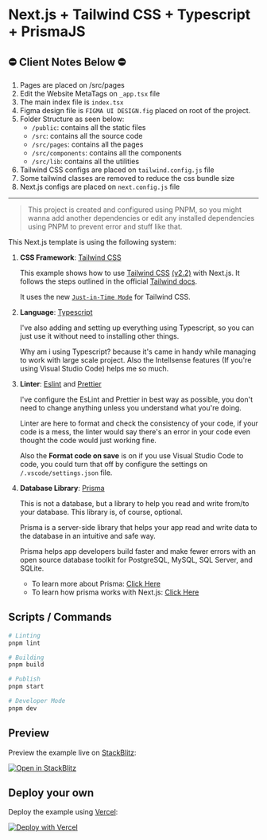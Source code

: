 # Next.js + Tailwind CSS + Typescript + PrismaJS

## ⛔ Client Notes Below ⛔

1. Pages are placed on /src/pages
2. Edit the Website MetaTags on `_app.tsx` file
3. The main index file is `index.tsx`
4. Figma design file is `FIGMA UI DESIGN.fig` placed on root of the project.
5. Folder Structure as seen below:
    - `/public`: contains all the static files
    - `/src`: contains all the source code
    - `/src/pages`: contains all the pages
    - `/src/components`: contains all the components
    - `/src/lib`: contains all the utilities
6. Tailwind CSS configs are placed on `tailwind.config.js` file
7. Some tailwind classes are removed to reduce the css bundle size
8. Next.js configs are placed on `next.config.js` file

---

> This project is created and configured using PNPM, so you might wanna add another dependencies or edit any installed dependencies using PNPM to prevent error and stuff like that.

This Next.js template is using the following system:

1. **CSS Framework**: [Tailwind CSS](https://tailwindcss.com/)

    This example shows how to use [Tailwind CSS](https://tailwindcss.com/) [(v2.2)](https://blog.tailwindcss.com/tailwindcss-2-2) with Next.js. It follows the steps outlined in the official [Tailwind docs](https://tailwindcss.com/docs/guides/nextjs).

    It uses the new [`Just-in-Time Mode`](https://tailwindcss.com/docs/just-in-time-mode) for Tailwind CSS.

2. **Language**: [Typescript](https://www.typescriptlang.org/)

    I've also adding and setting up everything using Typescript, so you can just use it without need to installing other things.

    Why am i using Typescript? because it's came in handy while managing to work with large scale project. Also the Intellsense features (If you're using Visual Studio Code) helps me so much.

3. **Linter**: [Eslint](https://eslint.org/) and [Prettier](https://prettier.io/)

    I've configure the EsLint and Prettier in best way as possible, you don't need to change anything unless you understand what you're doing.

    Linter are here to format and check the consistency of your code, if your code is a mess, the linter would say there's an error in your code even thought the code would just working fine.

    Also the **Format code on save** is on if you use Visual Studio Code to code, you could turn that off by configure the settings on `/.vscode/settings.json` file.

4. **Database Library**: [Prisma](https://prisma.io)

    This is not a database, but a library to help you read and write from/to your database. This library is, of course, optional.

    Prisma is a server-side library that helps your app read and write data to the database in an intuitive and safe way.

    Prisma helps app developers build faster and make fewer errors with an open source database toolkit for PostgreSQL, MySQL, SQL Server, and SQLite.

    - To learn more about Prisma: [Click Here](https://prisma.io)
    - To learn how prisma works with Next.js: [Click Here](https://prisma.io/nextjs)

## Scripts / Commands

```bash
# Linting
pnpm lint

# Building
pnpm build

# Publish
pnpm start

# Developer Mode
pnpm dev
```

## Preview

Preview the example live on [StackBlitz](http://stackblitz.com/):

[![Open in StackBlitz](https://developer.stackblitz.com/img/open_in_stackblitz.svg)](https://stackblitz.com/github/raflymln/nextjs-template/tree/main)

## Deploy your own

Deploy the example using [Vercel](https://vercel.com?utm_source=github&utm_medium=readme&utm_campaign=next-example):

[![Deploy with Vercel](https://vercel.com/button)](https://vercel.com/new/git/external?repository-url=https://github.com/raflymln/nextjs-template/tree/main&project-name=my-nextjs-project&repository-name=my-nextjs-project)
